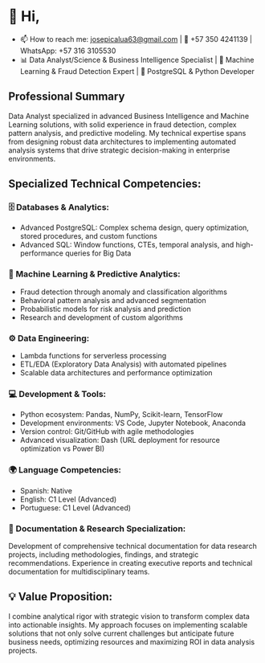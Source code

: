 # 👋 Hi, 
- 📫 How to reach me: josepicalua63@gmail.com | 📱 +57 350 4241139 | WhatsApp: +57 316 3105530
- 📊 Data Analyst/Science & Business Intelligence Specialist | 🤖 Machine Learning & Fraud Detection Expert | 🐘 PostgreSQL & Python Developer

## Professional Summary

Data Analyst specialized in advanced Business Intelligence and Machine Learning solutions, with solid experience in fraud detection, complex pattern analysis, and predictive modeling. My technical expertise spans from designing robust data architectures to implementing automated analysis systems that drive strategic decision-making in enterprise environments.

## Specialized Technical Competencies:

### 🗄️ Databases & Analytics:
- Advanced PostgreSQL: Complex schema design, query optimization, stored procedures, and custom functions
- Advanced SQL: Window functions, CTEs, temporal analysis, and high-performance queries for Big Data

### 🤖 Machine Learning & Predictive Analytics:
- Fraud detection through anomaly and classification algorithms
- Behavioral pattern analysis and advanced segmentation
- Probabilistic models for risk analysis and prediction
- Research and development of custom algorithms

### ⚙️ Data Engineering:
- Lambda functions for serverless processing
- ETL/EDA (Exploratory Data Analysis) with automated pipelines
- Scalable data architectures and performance optimization

### 💻 Development & Tools:
- Python ecosystem: Pandas, NumPy, Scikit-learn, TensorFlow
- Development environments: VS Code, Jupyter Notebook, Anaconda
- Version control: Git/GitHub with agile methodologies
- Advanced visualization: Dash (URL deployment for resource optimization vs Power BI)

### 🌍 Language Competencies:
- Spanish: Native
- English: C1 Level (Advanced)
- Portuguese: C1 Level (Advanced)

### 📝 Documentation & Research Specialization:
Development of comprehensive technical documentation for data research projects, including methodologies, findings, and strategic recommendations. Experience in creating executive reports and technical documentation for multidisciplinary teams.

## 💡 Value Proposition:
I combine analytical rigor with strategic vision to transform complex data into actionable insights. My approach focuses on implementing scalable solutions that not only solve current challenges but anticipate future business needs, optimizing resources and maximizing ROI in data analysis projects.

<!---
JosePicalua/JosePicalua is a ✨ special ✨ repository because its `README.md` (this file) appears on your GitHub profile.
You can click the Preview link to take a look at your changes.
--->
